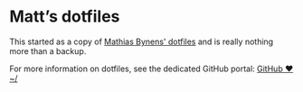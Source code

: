 # Matt’s dotfiles

This started as a copy of [Mathias Bynens' dotfiles](https://github.com/mathiasbynens/dotfiles) and is really nothing more than a backup.

For more information on dotfiles, see the dedicated GitHub portal: [GitHub ❤ ~/](http://dotfiles.github.com/)